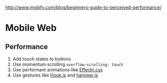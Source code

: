 http://www.mobify.com/blog/beginners-guide-to-perceived-performance/

# Mobile Web

## Performance

1. Add touch states to buttons
2. Use momentum scrolling `overflow-scrolling: touch`
3. Use performant animations like [Effeckt.css](https://github.com/h5bp/Effeckt.css)
4. Use gestures like [Hook.js](https://github.com/jordansinger/hook.js/) and [hammer.js](https://github.com/EightMedia/hammer.js)

